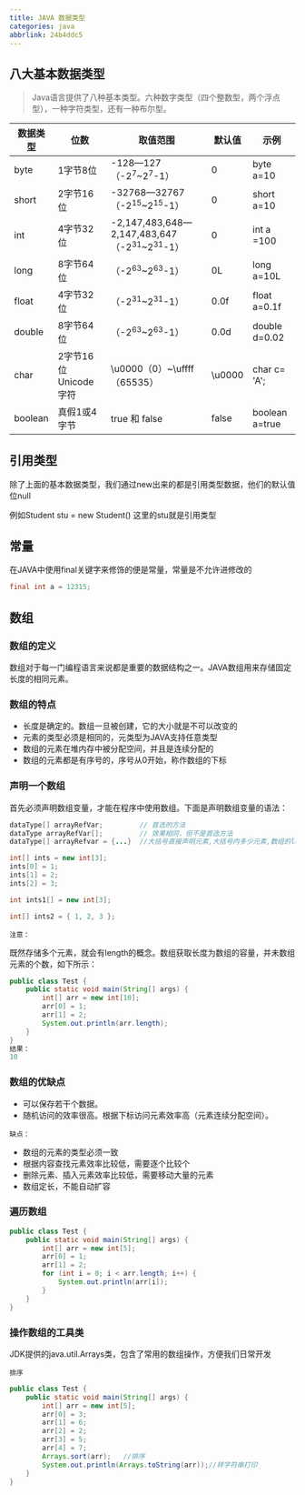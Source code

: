 ```yaml
---
title: JAVA 数据类型
categories: java
abbrlink: 24b4ddc5
---
```

## 八大基本数据类型

> Java语言提供了八种基本类型。六种数字类型（四个整数型，两个浮点型），一种字符类型，还有一种布尔型。

| 数据类型 | 位数                  | 取值范围                                                     | 默认值 | 示例           |
| -------- | --------------------- | ------------------------------------------------------------ | ------ | -------------- |
| byte     | 1字节8位              | -128—127（-2<sup>7</sup>~2<sup>7</sup>-1）                   | 0      | byte a=10      |
| short    | 2字节16位             | -32768—32767（-2<sup>15</sup>~2<sup>15</sup>-1）             | 0      | short a=10     |
| int      | 4字节32位             | -2,147,483,648—2,147,483,647（-2<sup>31</sup>~2<sup>31</sup>-1） | 0      | int a =100     |
| long     | 8字节64位             | （-2<sup>63</sup>~2<sup>63</sup>-1）                         | 0L     | long a=10L     |
| float    | 4字节32位             | （-2<sup>31</sup>~2<sup>31</sup>-1）                         | 0.0f   | float  a=0.1f  |
| double   | 8字节64位             | （-2<sup>63</sup>~2<sup>63</sup>-1）                         | 0.0d   | double d=0.02  |
| char     | 2字节16位Unicode 字符 | \u0000（0）~\uffff（65535）                                  | \u0000 | char c= 'A';   |
| boolean  | 真假1或4字节          | true 和 false                                                | false  | boolean a=true |

## 引用类型

除了上面的基本数据类型，我们通过new出来的都是引用类型数据，他们的默认值位null

例如Student stu = new Student() 这里的stu就是引用类型

## 常量

在JAVA中使用final关键字来修饰的便是常量，常量是不允许进修改的

```java
final int a = 12315;
```



## 数组

### 数组的定义

数组对于每一门编程语言来说都是重要的数据结构之一。JAVA数组用来存储固定长度的相同元素。

### 数组的特点

- 长度是确定的。数组一旦被创建，它的大小就是不可以改变的
- 元素的类型必须是相同的，元类型为JAVA支持任意类型
- 数组的元素在堆内存中被分配空间，并且是连续分配的
- 数组的元素都是有序号的，序号从0开始，称作数组的下标

### 声明一个数组

首先必须声明数组变量，才能在程序中使用数组。下面是声明数组变量的语法：

```java
dataType[] arrayRefVar;   		// 首选的方法
dataType arrayRefVar[];  		// 效果相同，但不是首选方法
dataType[] arrayRefvar = {...}	//大括号直接声明元素,大括号内多少元素,数组的length就是多少
```

```java
int[] ints = new int[3];
ints[0] = 1;
ints[1] = 2;
ints[2] = 3;

int ints1[] = new int[3];

int[] ints2 = { 1, 2, 3 };
```

`注意：`

既然存储多个元素，就会有length的概念。数组获取长度为数组的容量，并未数组元素的个数，如下所示：

```java
public class Test {
    public static void main(String[] args) {
        int[] arr = new int[10];
        arr[0] = 1;
        arr[1] = 2;
        System.out.println(arr.length);
    }
}
结果：
10
```

### 数组的优缺点

- 可以保存若干个数据。
- 随机访问的效率很高。根据下标访问元素效率高（元素连续分配空间）。

`缺点：`

- 数组的元素的类型必须一致
- 根据内容查找元素效率比较低，需要逐个比较个
- 删除元素、插入元素效率比较低，需要移动大量的元素
- 数组定长，不能自动扩容

### 遍历数组

```java
public class Test {
    public static void main(String[] args) {
        int[] arr = new int[5];
        arr[0] = 1;
        arr[1] = 2;
        for (int i = 0; i < arr.length; i++) {
            System.out.println(arr[i]);
        }
    }
}
```

### 操作数组的工具类

JDK提供的java.util.Arrays类，包含了常用的数组操作，方便我们日常开发

`排序`

```java
public class Test {
    public static void main(String[] args) {
        int[] arr = new int[5];
        arr[0] = 3;
        arr[1] = 6;
        arr[2] = 2;
        arr[3] = 5;
        arr[4] = 7;
        Arrays.sort(arr);   //排序
        System.out.println(Arrays.toString(arr));//转字符串打印
    }
}
```





